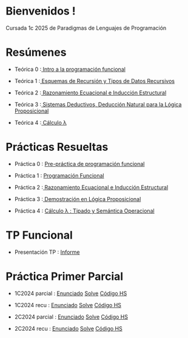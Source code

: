 # Bienvenidos !
Cursada 1c 2025 de Paradigmas de Lenguajes de Programación

# Resúmenes
- Teórica 0 :[ Intro a la programación funcional](https://github.com/ToniusRetonius/plp/blob/main/Res%C3%BAmenes/T0.pdf)

- Teórica 1 :[ Esquemas de Recursión y Tipos de Datos Recursivos](https://github.com/ToniusRetonius/plp/blob/main/Res%C3%BAmenes/T1.pdf)

- Teórica 2 :[ Razonamiento Ecuacional e Inducción Estructural](https://github.com/ToniusRetonius/plp/blob/main/Res%C3%BAmenes/T2.pdf)

- Teórica 3 :[ Sistemas Deductivos, Deducción Natural para la Lógica Proposicional](https://github.com/ToniusRetonius/plp/blob/main/Res%C3%BAmenes/T3.pdf)

- Teórica 4 :[ Cálculo λ](https://github.com/ToniusRetonius/plp/blob/main/Res%C3%BAmenes/T4.pdf)
 

# Prácticas Resueltas
- Práctica 0 : [ Pre-práctica de programación funcional](https://github.com/ToniusRetonius/plp/blob/main/Gu%C3%ADas%20Pr%C3%A1cticas/0/solve.pdf)

- Práctica 1 : [ Programación Funcional](https://github.com/ToniusRetonius/plp/blob/main/Gu%C3%ADas%20Pr%C3%A1cticas/1/solve.pdf)

- Práctica 2 :[ Razonamiento Ecuacional e Inducción Estructural](https://github.com/ToniusRetonius/plp/blob/main/Gu%C3%ADas%20Pr%C3%A1cticas/2/solve.pdf)

- Práctica 3 :[ Demostración en Lógica Proposicional](https://github.com/ToniusRetonius/plp/blob/main/Gu%C3%ADas%20Pr%C3%A1cticas/3/solve.pdf)

- Práctica 4 : [ Cálculo λ : Tipado y Semántica Operacional](https://github.com/ToniusRetonius/plp/blob/main/Gu%C3%ADas%20Pr%C3%A1cticas/4/solve.pdf)

# TP Funcional
- Presentación TP : [Informe](https://github.com/ToniusRetonius/plp/blob/main/TP%20Funcional/Entrega/informe.pdf)

# Práctica Primer Parcial
- 1C2024 parcial : [ Enunciado](https://github.com/ToniusRetonius/plp/blob/main/Parciales/Primero/1C2024P/enunciado.pdf) [ Solve](https://github.com/ToniusRetonius/plp/blob/main/Parciales/Primero/1C2024P/solve.pdf) [ Código HS](https://github.com/ToniusRetonius/plp/blob/main/Parciales/Primero/1C2024P/1C2024P.hs)

- 1C2024 recu : [ Enunciado](https://github.com/ToniusRetonius/plp/blob/main/Parciales/Primero/1C2024R/enunciado.pdf) [ Solve](https://github.com/ToniusRetonius/plp/blob/main/Parciales/Primero/1C2024R/solve.pdf) [ Código HS](https://github.com/ToniusRetonius/plp/blob/main/Parciales/Primero/1C2024R/1C2024R.hs)

- 2C2024 parcial : [ Enunciado](https://github.com/ToniusRetonius/plp/blob/main/Parciales/Primero/2C2024P/enunciado.pdf) [ Solve](https://github.com/ToniusRetonius/plp/blob/main/Parciales/Primero/2C2024P/solve.pdf) [ Código HS](https://github.com/ToniusRetonius/plp/blob/main/Parciales/Primero/2C2024P/2C2024P.hs)

- 2C2024 recu : [ Enunciado](https://github.com/ToniusRetonius/plp/blob/main/Parciales/Primero/2C2024R/enunciado.pdf) [ Solve](https://github.com/ToniusRetonius/plp/blob/main/Parciales/Primero/2C2024R/solve.pdf) [ Código HS](https://github.com/ToniusRetonius/plp/blob/main/Parciales/Primero/2C2024R/2C2024R.hs)